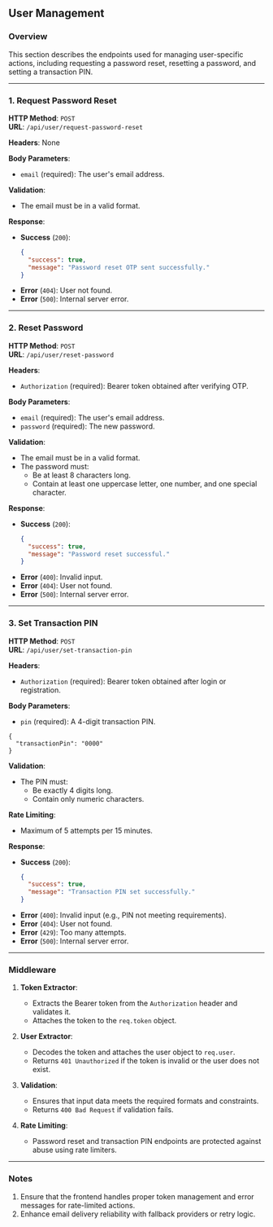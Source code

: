 ## **User Management**

### Overview

This section describes the endpoints used for managing user-specific actions, including requesting a password reset, resetting a password, and setting a transaction PIN.

---

### 1. **Request Password Reset**

**HTTP Method**: `POST`  
**URL**: `/api/user/request-password-reset`

**Headers**: None

**Body Parameters**:

- `email` (required): The user's email address.

**Validation**:

- The email must be in a valid format.

**Response**:

- **Success** (`200`):
  ```json
  {
    "success": true,
    "message": "Password reset OTP sent successfully."
  }
  ```
- **Error** (`404`): User not found.
- **Error** (`500`): Internal server error.

---

### 2. **Reset Password**

**HTTP Method**: `POST`  
**URL**: `/api/user/reset-password`

**Headers**:

- `Authorization` (required): Bearer token obtained after verifying OTP.

**Body Parameters**:

- `email` (required): The user's email address.
- `password` (required): The new password.

**Validation**:

- The email must be in a valid format.
- The password must:
  - Be at least 8 characters long.
  - Contain at least one uppercase letter, one number, and one special character.

**Response**:

- **Success** (`200`):
  ```json
  {
    "success": true,
    "message": "Password reset successful."
  }
  ```
- **Error** (`400`): Invalid input.
- **Error** (`404`): User not found.
- **Error** (`500`): Internal server error.

---

### 3. **Set Transaction PIN**

**HTTP Method**: `POST`  
**URL**: `/api/user/set-transaction-pin`

**Headers**:

- `Authorization` (required): Bearer token obtained after login or registration.

**Body Parameters**:

- `pin` (required): A 4-digit transaction PIN.

```
{
  "transactionPin": "0000"
}
```

**Validation**:

- The PIN must:
  - Be exactly 4 digits long.
  - Contain only numeric characters.

**Rate Limiting**:

- Maximum of 5 attempts per 15 minutes.

**Response**:

- **Success** (`200`):
  ```json
  {
    "success": true,
    "message": "Transaction PIN set successfully."
  }
  ```
- **Error** (`400`): Invalid input (e.g., PIN not meeting requirements).
- **Error** (`404`): User not found.
- **Error** (`429`): Too many attempts.
- **Error** (`500`): Internal server error.

---

### Middleware

1. **Token Extractor**:

   - Extracts the Bearer token from the `Authorization` header and validates it.
   - Attaches the token to the `req.token` object.

2. **User Extractor**:

   - Decodes the token and attaches the user object to `req.user`.
   - Returns `401 Unauthorized` if the token is invalid or the user does not exist.

3. **Validation**:

   - Ensures that input data meets the required formats and constraints.
   - Returns `400 Bad Request` if validation fails.

4. **Rate Limiting**:
   - Password reset and transaction PIN endpoints are protected against abuse using rate limiters.

---

### Notes

1. Ensure that the frontend handles proper token management and error messages for rate-limited actions.
2. Enhance email delivery reliability with fallback providers or retry logic.
